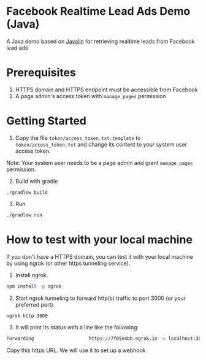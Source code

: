 # Facebook Realtime Lead Ads Demo (Java)

A Java demo based on [Javalin](https://github.com/tipsy/javalin) for retrieving realtime leads from Facebook lead ads

# Prerequisites

1. HTTPS domain and HTTPS endpoint must be accessible from Facebook
2. A page admin's access token with `manage_pages` permission

# Getting Started

1. Copy the file `token/access_token.txt.template` to `token/access_token.txt` and change its content to your system user access token.

Note: Your system user needs to be a page admin and grant `manage_pages` permission.

2. Build with gradle

```base
./gradlew build
```

3. Run

```bash
./gradlew run
```

# How to test with your local machine

If you don't have a HTTPS domain, you can test it with your local machine by using ngrok (or other https tunneling service).

1. Install ngrok.

```bash
npm install -g ngrok
```

2. Start ngrok tunneling to forward http(s) traffic to port 3000 (or your preferred port).

```bash
ngrok http 3000
```

3. It will print its status with a line like the following:

```bash
Forwarding                    https://7f05e4bb.ngrok.io -> localhost:3000
```

Copy this https URL. We will use it to set up a webhook.
